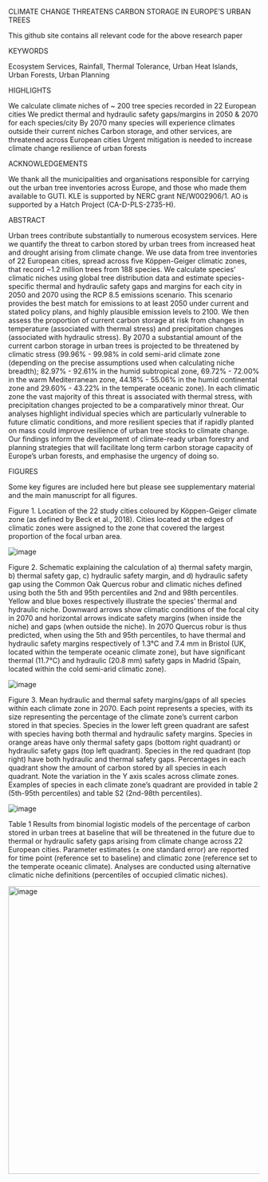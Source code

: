 CLIMATE CHANGE THREATENS CARBON STORAGE IN EUROPE’S URBAN TREES

This github site contains all relevant code for the above research paper 

KEYWORDS

Ecosystem Services, Rainfall, Thermal Tolerance, Urban Heat Islands, Urban Forests, Urban Planning

HIGHLIGHTS

We calculate climate niches of ~ 200 tree species recorded in 22 European cities
We predict thermal and hydraulic safety gaps/margins in 2050 & 2070 for each species/city
By 2070 many species will experience climates outside their current niches 
Carbon storage, and other services, are threatened across European cities 
Urgent mitigation is needed to increase climate change resilience of urban forests

ACKNOWLEDGEMENTS

We thank all the municipalities and organisations responsible for carrying out the urban tree inventories across Europe, and those who made them available to GUTI. KLE is supported by NERC grant NE/W002906/1. AO is supported by a Hatch Project (CA-D-PLS-2735-H).

ABSTRACT 

Urban trees contribute substantially to numerous ecosystem services. Here we quantify the threat to carbon stored by urban trees from increased heat and drought arising from climate change. We use data from tree inventories of 22 European cities, spread across five Köppen-Geiger climatic zones, that record ~1.2 million trees from 188 species. We calculate species’ climatic niches using global tree distribution data and estimate species-specific thermal and hydraulic safety gaps and margins for each city in 2050 and 2070 using the RCP 8.5 emissions scenario. This scenario provides the best match for emissions to at least 2050 under current and stated policy plans, and highly plausible emission levels to 2100.  We then assess the proportion of current carbon storage at risk from changes in temperature (associated with thermal stress) and precipitation changes (associated with hydraulic stress). By 2070 a substantial amount of the current carbon storage in urban trees is projected to be threatened by climatic stress (99.96% - 99.98% in cold semi-arid climate zone (depending on the precise assumptions used when calculating niche breadth); 82.97% - 92.61% in the humid subtropical zone, 69.72% - 72.00% in the warm Mediterranean zone, 44.18% - 55.06% in the humid continental zone and 29.60% - 43.22% in the temperate oceanic zone). In each climatic zone the vast majority of this threat is associated with thermal stress, with precipitation changes projected to be a comparatively minor threat. Our analyses highlight individual species which are particularly vulnerable to future climatic conditions, and more resilient species that if rapidly planted on mass could improve resilience of urban tree stocks to climate change.  Our findings inform the development of climate-ready urban forestry and planning strategies that will facilitate long term carbon storage capacity of Europe’s urban forests, and emphasise the urgency of doing so. 	

FIGURES

Some key figures are included here but please see supplementary material and the main manuscript for all figures. 

Figure 1. Location of the 22 study cities coloured by Köppen-Geiger climate zone (as defined by Beck et al., 2018). Cities located at the edges of climatic zones were assigned to the zone that covered the largest proportion of the focal urban area. 

![image](https://github.com/GeorgeLloyd300/Climate-change-and-European-urban-trees/assets/95752066/d18bd22d-88c8-4832-bc7d-0b6cf1192100)


Figure 2. Schematic explaining the calculation of a) thermal safety margin, b) thermal safety gap, c) hydraulic safety margin, and d) hydraulic safety gap using the Common Oak Quercus robur and climatic niches defined using both the 5th and 95th percentiles and 2nd and 98th percentiles. Yellow and blue boxes respectively illustrate the species’ thermal and hydraulic niche. Downward arrows show climatic conditions of the focal city in 2070 and horizontal arrows indicate safety margins (when inside the niche) and gaps (when outside the niche). In 2070 Quercus robur is thus predicted, when using the 5th and 95th percentiles, to have thermal and hydraulic safety margins respectively of 1.3°C and 7.4 mm in Bristol (UK, located within the temperate oceanic climate zone), but have significant thermal (11.7°C) and hydraulic (20.8 mm) safety gaps in Madrid (Spain, located within the cold semi-arid climatic zone). 

![image](https://github.com/GeorgeLloyd300/Climate-change-and-European-urban-trees/assets/95752066/872b8322-5d3b-4201-95ff-a62149ced892)


Figure 3. Mean hydraulic and thermal safety margins/gaps of all species within each climate zone in 2070. Each point represents a species, with its size representing the percentage of the climate zone’s current carbon stored in that species. Species in the lower left green quadrant are safest with species having both thermal and hydraulic safety margins. Species in orange areas have only thermal safety gaps (bottom right quadrant) or hydraulic safety gaps (top left quadrant). Species in the red quadrant (top right) have both hydraulic and thermal safety gaps. Percentages in each quadrant show the amount of carbon stored by all species in each quadrant. Note the variation in the Y axis scales across climate zones. Examples of species in each climate zone’s quadrant are provided in table 2 (5th-95th percentiles) and table S2 (2nd-98th percentiles). 

![image](https://github.com/GeorgeLloyd300/Climate-change-and-European-urban-trees/assets/95752066/282752a5-7beb-4b52-ad4e-08f8d68a5122)


Table 1 Results from binomial logistic models of the percentage of carbon stored in urban trees at baseline that will be threatened in the future due to thermal or hydraulic safety gaps arising from climate change across 22 European cities. Parameter estimates (± one standard error) are reported for time point (reference set to baseline) and climatic zone (reference set to the temperate oceanic climate). Analyses are conducted using alternative climatic niche definitions (percentiles of occupied climatic niches). 

<img width="577" alt="image" src="https://github.com/GeorgeLloyd300/Climate-change-and-European-urban-trees/assets/95752066/49de666f-dbe9-4e8b-9d9c-91b096c0db8a">


